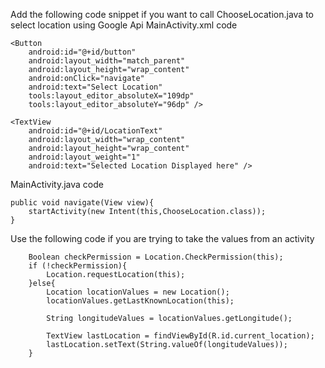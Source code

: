 Add the following code snippet if you want to call ChooseLocation.java to select location using Google Api
MainActivity.xml code

    <Button
        android:id="@+id/button"
        android:layout_width="match_parent"
        android:layout_height="wrap_content"
        android:onClick="navigate"
        android:text="Select Location"
        tools:layout_editor_absoluteX="109dp"
        tools:layout_editor_absoluteY="96dp" />

    <TextView
        android:id="@+id/LocationText"
        android:layout_width="wrap_content"
        android:layout_height="wrap_content"
        android:layout_weight="1"
        android:text="Selected Location Displayed here" />

MainActivity.java code

    public void navigate(View view){
        startActivity(new Intent(this,ChooseLocation.class));
    }

Use the following code if you are trying to take the values from an activity

        Boolean checkPermission = Location.CheckPermission(this);
        if (!checkPermission){
            Location.requestLocation(this);
        }else{
            Location locationValues = new Location();
            locationValues.getLastKnownLocation(this);

            String longitudeValues = locationValues.getLongitude();

            TextView lastLocation = findViewById(R.id.current_location);
            lastLocation.setText(String.valueOf(longitudeValues));
        }
